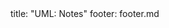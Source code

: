 <frontmatter>
title: "UML: Notes"
footer: footer.md
</frontmatter>

<include src="container-inPage-asFlat.md" boilerplate />